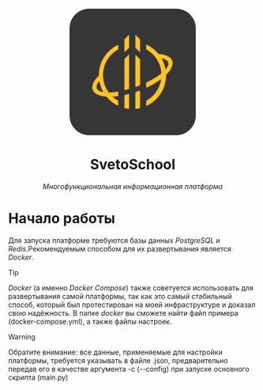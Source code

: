 <p align="center"><img src="https://raw.githubusercontent.com/ReMatrixed/MatrixedDocs/refs/heads/main/img/solarstorm-icon-rounded.svg" width=256></p>
<h1 align="center">SvetoSchool</h1><p align="center"><i>Многофункциональная информационная платформа</i></p>

# Начало работы
Для запуска платформе требуются базы данных *PostgreSQL* и *Redis*.Рекомендуемым способом для их развертывания является *Docker*. 

> [!TIP]
> *Docker* (а именно *Docker Compose*) также советуется использовать для развертывания самой платформы, так как это самый стабильный способ, который был протестирован на моей инфраструктуре и доказал свою надёжность. В папке *docker* вы сможете найти файл примера (docker-compose.yml), а также файлы настроек.

> [!WARNING]
> Обратите внимание: все данные, применяемые для настройки платформы, требуется указывать в файле .json, предварительно передав его в качестве аргумента -c (--config) при запуске основного скрипта (main.py)